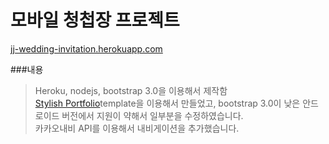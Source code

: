 모바일 청첩장 프로젝트
==============
[jj-wedding-invitation.herokuapp.com](http://jj-wedding-invitation.herokuapp.com)  

###내용
> Heroku, nodejs, bootstrap 3.0을 이용해서 제작함  
[Stylish Portfolio](https://startbootstrap.com/template-overviews/stylish-portfolio/)template을 이용해서 만들었고, bootstrap 3.0이 낮은 안드로이드 버전에서 지원이 약해서 일부분을 수정하였습니다.  
카카오내비 API를 이용해서 내비게이션을 추가했습니다.  
